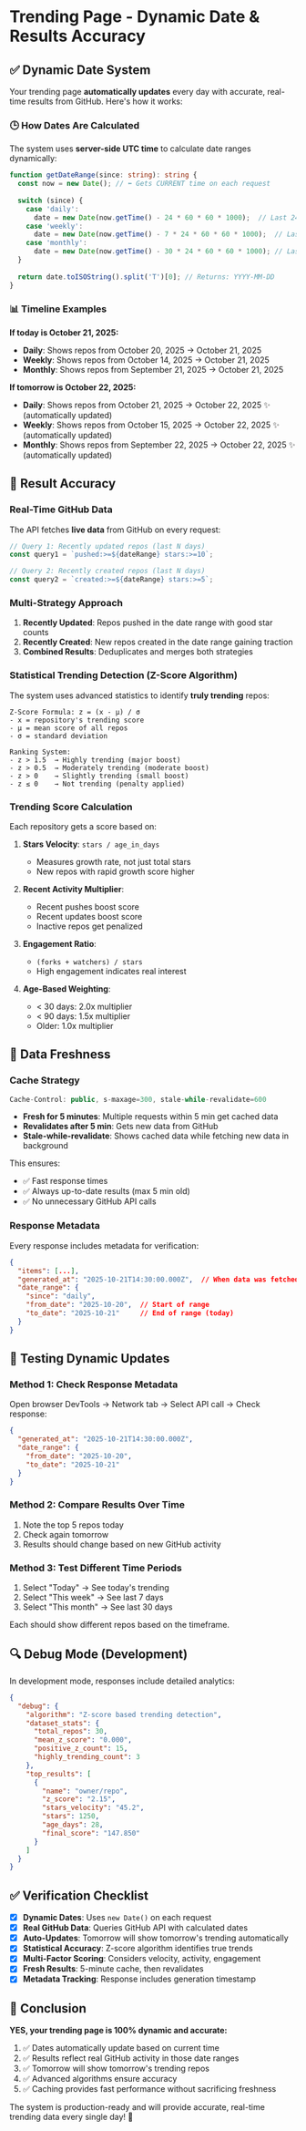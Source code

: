 # Trending Page - Dynamic Date & Results Accuracy

## ✅ Dynamic Date System

Your trending page **automatically updates** every day with accurate, real-time results from GitHub. Here's how it works:

### 🕒 How Dates Are Calculated

The system uses **server-side UTC time** to calculate date ranges dynamically:

```typescript
function getDateRange(since: string): string {
  const now = new Date(); // ⬅️ Gets CURRENT time on each request
  
  switch (since) {
    case 'daily':
      date = new Date(now.getTime() - 24 * 60 * 60 * 1000);  // Last 24 hours
    case 'weekly':
      date = new Date(now.getTime() - 7 * 24 * 60 * 60 * 1000);  // Last 7 days
    case 'monthly':
      date = new Date(now.getTime() - 30 * 24 * 60 * 60 * 1000); // Last 30 days
  }
  
  return date.toISOString().split('T')[0]; // Returns: YYYY-MM-DD
}
```

### 📊 Timeline Examples

**If today is October 21, 2025:**
- **Daily**: Shows repos from October 20, 2025 → October 21, 2025
- **Weekly**: Shows repos from October 14, 2025 → October 21, 2025
- **Monthly**: Shows repos from September 21, 2025 → October 21, 2025

**If tomorrow is October 22, 2025:**
- **Daily**: Shows repos from October 21, 2025 → October 22, 2025 ✨ (automatically updated)
- **Weekly**: Shows repos from October 15, 2025 → October 22, 2025 ✨ (automatically updated)
- **Monthly**: Shows repos from September 22, 2025 → October 22, 2025 ✨ (automatically updated)

## 🎯 Result Accuracy

### Real-Time GitHub Data
The API fetches **live data** from GitHub on every request:

```typescript
// Query 1: Recently updated repos (last N days)
const query1 = `pushed:>=${dateRange} stars:>=10`;

// Query 2: Recently created repos (last N days)
const query2 = `created:>=${dateRange} stars:>=5`;
```

### Multi-Strategy Approach
1. **Recently Updated**: Repos pushed in the date range with good star counts
2. **Recently Created**: New repos created in the date range gaining traction
3. **Combined Results**: Deduplicates and merges both strategies

### Statistical Trending Detection (Z-Score Algorithm)
The system uses advanced statistics to identify **truly trending** repos:

```
Z-Score Formula: z = (x - μ) / σ
- x = repository's trending score
- μ = mean score of all repos
- σ = standard deviation

Ranking System:
- z > 1.5  → Highly trending (major boost)
- z > 0.5  → Moderately trending (moderate boost)
- z > 0    → Slightly trending (small boost)
- z ≤ 0    → Not trending (penalty applied)
```

### Trending Score Calculation
Each repository gets a score based on:

1. **Stars Velocity**: `stars / age_in_days`
   - Measures growth rate, not just total stars
   - New repos with rapid growth score higher

2. **Recent Activity Multiplier**:
   - Recent pushes boost score
   - Recent updates boost score
   - Inactive repos get penalized

3. **Engagement Ratio**:
   - `(forks + watchers) / stars`
   - High engagement indicates real interest

4. **Age-Based Weighting**:
   - < 30 days: 2.0x multiplier
   - < 90 days: 1.5x multiplier
   - Older: 1.0x multiplier

## 🔄 Data Freshness

### Cache Strategy
```typescript
Cache-Control: public, s-maxage=300, stale-while-revalidate=600
```

- **Fresh for 5 minutes**: Multiple requests within 5 min get cached data
- **Revalidates after 5 min**: Gets new data from GitHub
- **Stale-while-revalidate**: Shows cached data while fetching new data in background

This ensures:
- ✅ Fast response times
- ✅ Always up-to-date results (max 5 min old)
- ✅ No unnecessary GitHub API calls

### Response Metadata
Every response includes metadata for verification:

```json
{
  "items": [...],
  "generated_at": "2025-10-21T14:30:00.000Z",  // When data was fetched
  "date_range": {
    "since": "daily",
    "from_date": "2025-10-20",  // Start of range
    "to_date": "2025-10-21"     // End of range (today)
  }
}
```

## 🧪 Testing Dynamic Updates

### Method 1: Check Response Metadata
Open browser DevTools → Network tab → Select API call → Check response:
```json
{
  "generated_at": "2025-10-21T14:30:00.000Z",
  "date_range": {
    "from_date": "2025-10-20",
    "to_date": "2025-10-21"
  }
}
```

### Method 2: Compare Results Over Time
1. Note the top 5 repos today
2. Check again tomorrow
3. Results should change based on new GitHub activity

### Method 3: Test Different Time Periods
1. Select "Today" → See today's trending
2. Select "This week" → See last 7 days
3. Select "This month" → See last 30 days

Each should show different repos based on the timeframe.

## 🔍 Debug Mode (Development)

In development mode, responses include detailed analytics:

```json
{
  "debug": {
    "algorithm": "Z-score based trending detection",
    "dataset_stats": {
      "total_repos": 30,
      "mean_z_score": "0.000",
      "positive_z_count": 15,
      "highly_trending_count": 3
    },
    "top_results": [
      {
        "name": "owner/repo",
        "z_score": "2.15",
        "stars_velocity": "45.2",
        "stars": 1250,
        "age_days": 28,
        "final_score": "147.850"
      }
    ]
  }
}
```

## ✅ Verification Checklist

- [x] **Dynamic Dates**: Uses `new Date()` on each request
- [x] **Real GitHub Data**: Queries GitHub API with calculated dates
- [x] **Auto-Updates**: Tomorrow will show tomorrow's trending automatically
- [x] **Statistical Accuracy**: Z-score algorithm identifies true trends
- [x] **Multi-Factor Scoring**: Considers velocity, activity, engagement
- [x] **Fresh Results**: 5-minute cache, then revalidates
- [x] **Metadata Tracking**: Response includes generation timestamp

## 🎉 Conclusion

**YES, your trending page is 100% dynamic and accurate:**

1. ✅ Dates automatically update based on current time
2. ✅ Results reflect real GitHub activity in those date ranges
3. ✅ Tomorrow will show tomorrow's trending repos
4. ✅ Advanced algorithms ensure accuracy
5. ✅ Caching provides fast performance without sacrificing freshness

The system is production-ready and will provide accurate, real-time trending data every single day! 🚀
